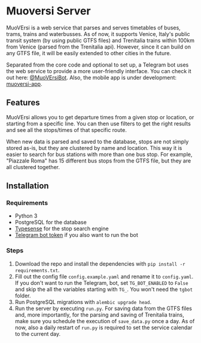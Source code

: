 # Muoversi Server

MuoVErsi is a web service that parses and serves timetables of buses, trams, trains and waterbusses. As of now, it
supports Venice, Italy's public transit system (by using public GTFS files) and Trenitalia trains within 100km from
Venice (parsed from the Trenitalia api). However, since it can build on any GTFS file, it will be easily extended to
other cities in the future.

Separated from the core code and optional to set up, a Telegram bot uses the web service to provide a more user-friendly
interface. You can check it out here: [@MuoVErsiBot](https://t.me/MuoVErsiBot). Also, the mobile app is under development: [muoversi-app](https://github.com/gsarrco/muoversi-app).

## Features

MuoVErsi allows you to get departure times from a given stop or location, or starting from a specific line. You can then
use filters to get the right results and see all the stops/times of that specific route.

When new data is parsed and saved to the database, stops are not simply stored as-is, but they are clustered
by name and location. This way it is easier to search for bus stations with more than one bus stop. For example,
"Piazzale Roma" has 15 different bus stops from the GTFS file, but they are all clustered together.

## Installation

### Requirements

- Python 3
- PostgreSQL for the database
- [Typesense](https://typesense.org/) for the stop search engine
- [Telegram bot token](https://core.telegram.org/bots/features#botfather) if you also want to run the bot

### Steps

1. Download the repo and install the dependencies with `pip install -r requirements.txt`.
2. Fill out the config file `config.example.yaml` and rename it to `config.yaml`. If you don't want to run the Telegram,
   bot, set `TG_BOT_ENABLED` to `False` and skip the all the variables starting with `TG_`. You won't need the `tgbot`
   folder.
3. Run PostgreSQL migrations with `alembic upgrade head`.
4. Run the server by executing `run.py`. For saving data from the GTFS files and, more importantly, for the parsing and
   saving of Trenitalia trains, make sure you schedule the execution of `save_data.py` once a day. As of now, also
   a daily restart of `run.py` is required to set the service calendar to the current day.
